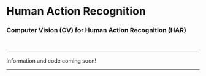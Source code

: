 # Human Action Recognition

### Computer Vision (CV) for Human Action Recognition (HAR)

<br />

---

Information and code coming soon!

---
